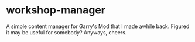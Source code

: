 # workshop-manager
A simple content manager for Garry's Mod that I made awhile back. Figured it may be useful for somebody? Anyways, cheers.
